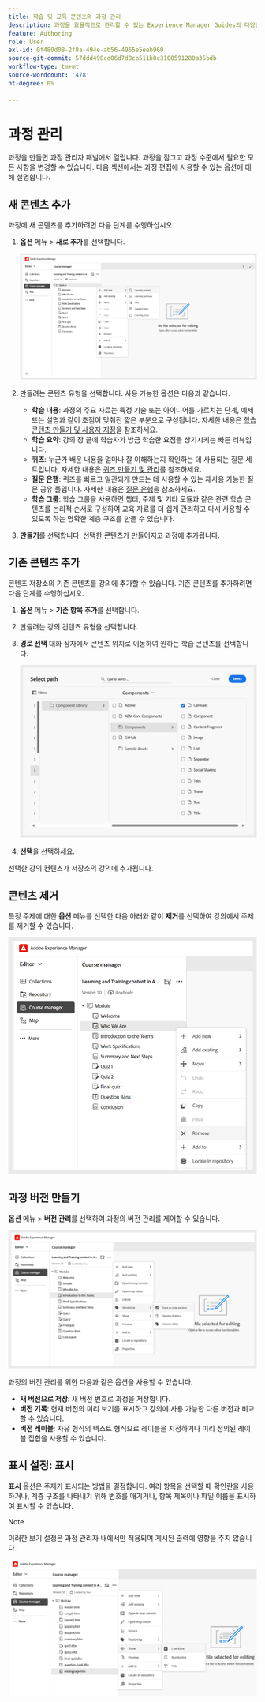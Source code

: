 ```yaml
---
title: 학습 및 교육 콘텐츠의 과정 관리
description: 과정을 효율적으로 관리할 수 있는 Experience Manager Guides의 다양한 기능에 대해 알아봅니다.
feature: Authoring
role: User
exl-id: 0f480d08-2f8a-494e-ab56-4965e5eeb960
source-git-commit: 57ddd498cd06d7d8cb511b0c3108591280a35bdb
workflow-type: tm+mt
source-wordcount: '478'
ht-degree: 0%

---
```


# 과정 관리

과정을 만들면 과정 관리자 패널에서 열립니다. 과정을 잠그고 과정 수준에서 필요한 모든 사항을 변경할 수 있습니다. 다음 섹션에서는 과정 편집에 사용할 수 있는 옵션에 대해 설명합니다.

## 새 콘텐츠 추가

과정에 새 콘텐츠를 추가하려면 다음 단계를 수행하십시오.

1. **옵션** 메뉴 > **새로 추가**&#x200B;를 선택합니다.

   ![](assets/learning-course-content.png)
2. 만들려는 콘텐츠 유형을 선택합니다. 사용 가능한 옵션은 다음과 같습니다.
   - **학습 내용**: 과정의 주요 자료는 특정 기술 또는 아이디어를 가르치는 단계, 예제 또는 설명과 같이 초점이 맞춰진 짧은 부분으로 구성됩니다. 자세한 내용은 [학습 콘텐츠 만들기 및 사용자 지정](./create-content.md)을 참조하세요.
   - **학습 요약**: 강의 장 끝에 학습자가 방금 학습한 요점을 상기시키는 빠른 리뷰입니다.
   - **퀴즈**: 누군가 배운 내용을 얼마나 잘 이해하는지 확인하는 데 사용되는 질문 세트입니다. 자세한 내용은 [퀴즈 만들기 및 관리](./create-quiz.md)를 참조하세요.
   - **질문 은행**: 퀴즈를 빠르고 일관되게 만드는 데 사용할 수 있는 재사용 가능한 질문 공유 풀입니다. 자세한 내용은 [질문 은행](./create-qb.md)을 참조하세요.
   - **학습 그룹**: 학습 그룹을 사용하면 챕터, 주제 및 기타 모듈과 같은 관련 학습 콘텐츠를 논리적 순서로 구성하여 교육 자료를 더 쉽게 관리하고 다시 사용할 수 있도록 하는 명확한 계층 구조를 만들 수 있습니다.
3. **만들기**를 선택합니다.
선택한 콘텐츠가 만들어지고 과정에 추가됩니다.

## 기존 콘텐츠 추가

콘텐츠 저장소의 기존 콘텐츠를 강의에 추가할 수 있습니다. 기존 콘텐츠를 추가하려면 다음 단계를 수행하십시오.

1. **옵션** 메뉴 > **기존 항목 추가**&#x200B;를 선택합니다.
2. 만들려는 강의 컨텐츠 유형을 선택합니다.
3. **경로 선택** 대화 상자에서 콘텐츠 위치로 이동하여 원하는 학습 콘텐츠를 선택합니다.

   ![](assets/add-existing-learning-content.png)
4. **선택**&#x200B;을 선택하세요.

선택한 강의 컨텐츠가 저장소의 강의에 추가됩니다.

## 콘텐츠 제거

특정 주제에 대한 **옵션** 메뉴를 선택한 다음 아래와 같이 **제거**&#x200B;를 선택하여 강의에서 주제를 제거할 수 있습니다.

![](assets/remove-learning-content.png)

## 과정 버전 만들기

**옵션** 메뉴 > **버전 관리**&#x200B;를 선택하여 과정의 버전 관리를 제어할 수 있습니다.

![](assets/course-versioning.png)

과정의 버전 관리를 위한 다음과 같은 옵션을 사용할 수 있습니다.

- **새 버전으로 저장**: 새 버전 번호로 과정을 저장합니다.
- **버전 기록**: 현재 버전의 미리 보기를 표시하고 강의에 사용 가능한 다른 버전과 비교할 수 있습니다.
- **버전 레이블**: 자유 형식의 텍스트 형식으로 레이블을 지정하거나 미리 정의된 레이블 집합을 사용할 수 있습니다.

## 표시 설정: 표시

**표시** 옵션은 주제가 표시되는 방법을 결정합니다. 여러 항목을 선택할 때 확인란을 사용하거나, 계층 구조를 나타내기 위해 번호를 매기거나, 항목 제목이나 파일 이름을 표시하여 표시할 수 있습니다.

>[!NOTE]
>
> 이러한 보기 설정은 과정 관리자 내에서만 적용되며 게시된 출력에 영향을 주지 않습니다.

![](assets/course-display-settings.png)
